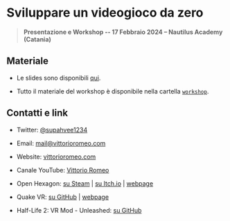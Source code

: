 # Sviluppare un videogioco da zero

> **Presentazione e Workshop -- 17 Febbraio 2024 – Nautilus Academy (Catania)**

## Materiale

- Le slides sono disponibili [qui](./slides.pptx).

- Tutto il materiale del workshop è disponibile nella cartella [`workshop`](./workshop).

## Contatti e link

- Twitter: [@supahvee1234](https://twitter.com/supahvee1234)
- Email: [mail@vittorioromeo.com](mailto:mail@vittorioromeo.com)

- Website: [vittorioromeo.com](https://vittorioromeo.com)
- Canale YouTube: [Vittorio Romeo](https://www.youtube.com/c/vittorioromeoInfo)

- Open Hexagon: [su Steam](https://store.steampowered.com/app/1358090/Open_Hexagon/) | [su Itch.io](https://vittorioromeo.itch.io/open-hexagon) | [webpage](https://openhexagon.org/)
- Quake VR: [su GitHub](https://github.com/vittorioromeo/quakevr) | [webpage](https://vittorioromeo.com/quakevr)
- Half-Life 2: VR Mod - Unleashed: [su GitHub](https://github.com/vittorioromeo/HL2VRU)
